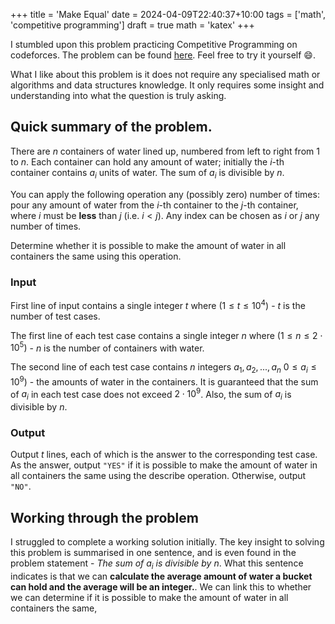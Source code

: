 +++
title = 'Make Equal'
date = 2024-04-09T22:40:37+10:00
tags = ['math', 'competitive programming']
draft = true
math = 'katex'
+++

I stumbled upon this problem practicing Competitive Programming on codeforces. The problem can be found
[here](https://codeforces.com/contest/1931/problem/B). Feel free to try it yourself :smile:.

What I like about this problem is it does not require any specialised math or algorithms and data structures knowledge.
It only requires some insight and understanding into what the question is truly asking.

## Quick summary of the problem.

There are $n$ containers of water lined up, numbered from left to right from $1$ to $n$. Each container can hold any
amount of water; initially the $i$-th container contains $a_i$ units of water. The sum of $a_i$ is divisible by $n$.

You can apply the following operation any (possibly zero) number of times: pour any amount of water from the $i$-th
container to the $j$-th container, where $i$ must be **less** than $j$ (i.e. $i<j$). Any index can be chosen as $i$ or
$j$ any number of times.

Determine whether it is possible to make the amount of water in all containers the same using this operation.

### Input
First line of input contains a single integer $t$ where $(1\leq t \leq 10^4)$ - $t$ is the number of test cases.

The first line of each test case contains a single integer $n$ where $(1 \leq n \leq 2 \cdot 10^5)$ - $n$ is the number
of containers with water.

The second line of each test case contains $n$ integers $a_1,a_2,...,a_n$ $0 \leq a_i \leq 10^9)$ - the amounts of water
in the containers. It is guaranteed that the sum of $a_i$ in each test case does not exceed $2 \cdot 10^9$. Also, the
sum of $a_i$ is divisible by $n$.

### Output
Output $t$ lines, each of which is the answer to the corresponding test case. As the answer, output `"YES"` if it is
possible to make the amount of water in all containers the same using the describe operation. Otherwise, output `"NO"`.

## Working through the problem

I struggled to complete a working solution initially. The key insight to solving this problem is summarised in one
sentence, and is even found in the problem statement - *The sum of $a_i$ is divisible by $n$*. What this sentence
indicates is that we can **calculate the average amount of water a bucket can hold and the average will be an integer.**. We can link this to whether we can determine  if it is possible to make the amount of water in all containers the same, 

